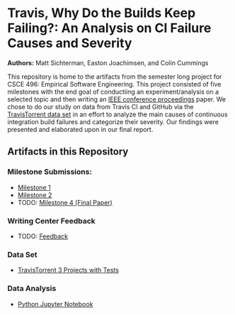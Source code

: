 # Travis, Why Do the Builds Keep Failing?: An Analysis on CI Failure Causes and Severity
**Authors:** Matt Sichterman, Easton Joachimsen, and Colin Cummings

This repository is home to the artifacts from the semester long project for CSCE 496: Empirical Software Engineering. This project consisted of five milestones with the end goal of conductiing an experiment/analysis on a selected topic and then writing an [IEEE conference proceedings](https://www.ieee.org/conferences/publishing/templates.html) paper. We chose to do our study on data from Travis CI and GitHub via the [TravisTorrent data set](https://travistorrent.testroots.org/) in an effort to analyze the main causes of continuous integration build failures and categorize their severity. Our findings were presented and elaborated upon in our final report.

## Artifacts in this Repository
### Milestone Submissions:
* [Milestone 1](https://github.com/msichterman/csce-496-project/blob/master/Milestone%201.docx)
* [Milestone 2](https://github.com/msichterman/csce-496-project/blob/master/Milestone2.pdf)
* TODO: [Milestone 4 (Final Paper)]()

### Writing Center Feedback
* TODO: [Feedback]()

### Data Set
* [TravisTorrent 3 Projects with Tests](https://github.com/msichterman/csce-496-project/blob/master/TravisTorrent-3-Projects-With-Tests.csv)

### Data Analysis
* [Python Jupyter Notebook](https://github.com/msichterman/csce-496-project/blob/master/CSCE496_Project.ipynb)



